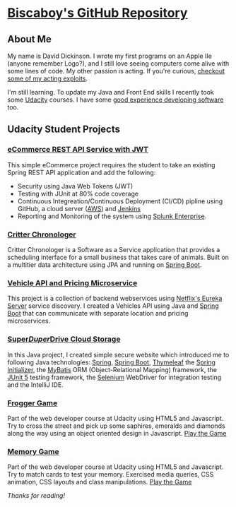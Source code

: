 # [Biscaboy's GitHub Repository](https://github.com/biscaboy)

## About Me

My name is David Dickinson.  I wrote my first programs on an Apple IIe (anyone remember Logo?), and I still love seeing computers come alive with some lines of code.  My other passion is acting.  If you're curious, [checkout some of my acting exploits](http://www.davidjdickinson.com). 

I'm still learning.  To update my Java and Front End skills I recently took some [Udacity](https://www.udacity.com/) courses.  I have some [good experience developing software](https://linkedin.com/in/david-j-dickinson-tech) too.

## Udacity Student Projects

### [eCommerce REST API Service with JWT](https://github.com/biscaboy/ecommerce)
This simple eCommerce project requires the student to take an existing Spring REST API application and add the following:

 * Security using Java Web Tokens (JWT)
 * Testing with JUnit at 80% code coverage
 * Continuous Integreation/Continuous Deployment (CI/CD) pipline using GitHub, a cloud server ([AWS](https://aws.amazon.com/)) and [Jenkins](https://www.jenkins.io)
 * Reporting and Monitoring of the system using [Splunk Enterprise](https://www.splunk.com/en_us/software/splunk-enterprise.html).


### [Critter Chronologer](https://github.com/biscaboy/critter)
Critter Chronologer is a Software as a Service application that provides a scheduling interface for a small business that takes care of animals.  Built on a multitier data architecture using JPA and running on [Spring Boot](https://spring.io/projects/spring-boot).

### [Vehicle API and Pricing Microservice](https://github.com/biscaboy/cars) 
This project is a collection of backend webservices using [Netflix's Eureka Server](https://github.com/Netflix/eureka) service discovery. 
I created a Vehicles API using Java and [Spring Boot](https://spring.io/projects/spring-boot) that can communicate with separate location and pricing microservices.

### [Super*Duper*Drive Cloud Storage](https://github.com/biscaboy/cloudstorage)
In this Java project, I created simple secure website which introduced me to following Java technologies:
[Spring](https://spring.io),
[Spring Boot](https://spring.io/projects/spring-boot),
[Thymeleaf](https://www.thymeleaf.org/) 
the [Spring Initializer](https://start.spring.io/), 
the [MyBatis](https://mybatis.org) ORM (Object-Relational Mapping) framework,
the [JUnit 5](https://junit.org/junit5/) testing framework,
the [Selenium](https://www.selenium.dev/) WebDriver for integration testing and 
the IntelliJ IDE.

### [Frogger Game](https://github.com/biscaboy/frogger-game)
Part of the web developer course at Udacity using HTML5 and Javascript.  Try to cross the street and pick up some saphires, emeralds and diamonds along the way using an object oriented design in Javascript. [Play the Game](https://biscaboy.github.io/frogger-game/)

### [Memory Game](https://github.com/biscaboy/fend-project-memory-game)
Part of the web developer course at Udacity using HTML5 and Javascript.  Try to match cards to test your memory.  Exercised media queries, CSS animation, CSS layouts and class manipulations. [Play the Game](https://biscaboy.github.io/fend-project-memory-game/)

_Thanks for reading!_
